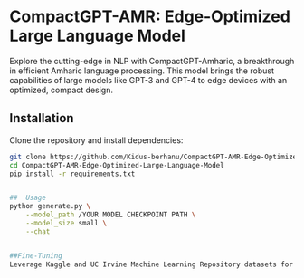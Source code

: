 # CompactGPT-AMR: Edge-Optimized Large Language Model

Explore the cutting-edge in NLP with CompactGPT-Amharic, a breakthrough in efficient Amharic language processing. This model brings the robust capabilities of large models like GPT-3 and GPT-4 to edge devices with an optimized, compact design.

## Installation

Clone the repository and install dependencies:

```bash
git clone https://github.com/Kidus-berhanu/CompactGPT-AMR-Edge-Optimized-Large-Language-Model.git
cd CompactGPT-AMR-Edge-Optimized-Large-Language-Model
pip install -r requirements.txt


##  Usage
python generate.py \
    --model_path /YOUR MODEL CHECKPOINT PATH \
    --model_size small \
    --chat 


##Fine-Tuning
Leverage Kaggle and UC Irvine Machine Learning Repository datasets for fine-tuning. The process is optimized for A100 GPUs, taking approximately 1 hour.
